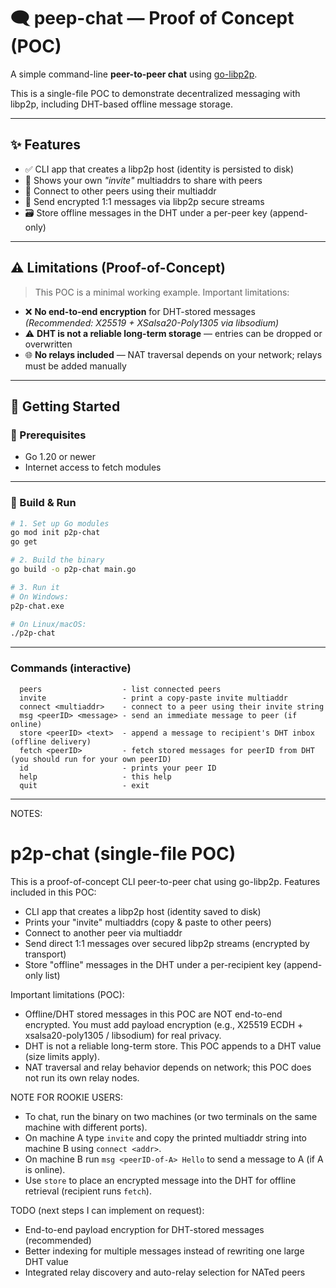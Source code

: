 # 🗨️ peep-chat — Proof of Concept (POC)

A simple command-line **peer-to-peer chat** using [go-libp2p](https://github.com/libp2p/go-libp2p).

This is a single-file POC to demonstrate decentralized messaging with libp2p, including DHT-based offline message storage.

---

## ✨ Features

- ✅ CLI app that creates a libp2p host (identity is persisted to disk)
- 🔑 Shows your own *"invite"* multiaddrs to share with peers
- 🔌 Connect to other peers using their multiaddr
- 📩 Send encrypted 1:1 messages via libp2p secure streams
- 🗃️ Store offline messages in the DHT under a per-peer key (append-only)

---

## ⚠️ Limitations (Proof-of-Concept)

> This POC is a minimal working example. Important limitations:

- ❌ **No end-to-end encryption** for DHT-stored messages  
  _(Recommended: X25519 + XSalsa20-Poly1305 via libsodium)_
- ⚠️ **DHT is not a reliable long-term storage** — entries can be dropped or overwritten
- 🌐 **No relays included** — NAT traversal depends on your network; relays must be added manually

---

## 🚀 Getting Started

### 🧱 Prerequisites
- Go 1.20 or newer  
- Internet access to fetch modules

---

### 🔧 Build & Run

```bash
# 1. Set up Go modules
go mod init p2p-chat
go get

# 2. Build the binary
go build -o p2p-chat main.go

# 3. Run it
# On Windows:
p2p-chat.exe

# On Linux/macOS:
./p2p-chat
```
---
###  Commands (interactive)
```text
  peers                  - list connected peers
  invite                 - print a copy-paste invite multiaddr
  connect <multiaddr>    - connect to a peer using their invite string
  msg <peerID> <message> - send an immediate message to peer (if online)
  store <peerID> <text>  - append a message to recipient's DHT inbox (offline delivery)
  fetch <peerID>         - fetch stored messages for peerID from DHT (you should run for your own peerID)
  id                     - prints your peer ID
  help                   - this help
  quit                   - exit
```
---

NOTES:

p2p-chat (single-file POC)
==========================
This is a proof-of-concept CLI peer-to-peer chat using go-libp2p.
Features included in this POC:
- CLI app that creates a libp2p host (identity saved to disk)
- Prints your "invite" multiaddrs (copy & paste to other peers)
- Connect to another peer via multiaddr
- Send direct 1:1 messages over secured libp2p streams (encrypted by transport)
- Store "offline" messages in the DHT under a per-recipient key (append-only list)

Important limitations (POC):
- Offline/DHT stored messages in this POC are NOT end-to-end encrypted. You must add payload
  encryption (e.g., X25519 ECDH + xsalsa20-poly1305 / libsodium) for real privacy.
- DHT is not a reliable long-term store. This POC appends to a DHT value (size limits apply).
- NAT traversal and relay behavior depends on network; this POC does not run its own relay nodes.



NOTE FOR ROOKIE USERS:

- To chat, run the binary on two machines (or two terminals on the same machine with different ports).
- On machine A type `invite` and copy the printed multiaddr string into machine B using `connect <addr>`.
- On machine B run `msg <peerID-of-A> Hello` to send a message to A (if A is online).
- Use `store` to place an encrypted message into the DHT for offline retrieval (recipient runs `fetch`).

TODO (next steps I can implement on request):
- End-to-end payload encryption for DHT-stored messages (recommended)
- Better indexing for multiple messages instead of rewriting one large DHT value
- Integrated relay discovery and auto-relay selection for NATed peers

